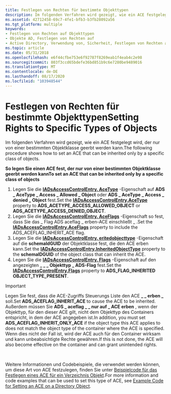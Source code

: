 ```yaml
---
title: Festlegen von Rechten für bestimmte Objekttypen
description: Im folgenden Verfahren wird gezeigt, wie ein ACE festgelegt wird, der nur von einer bestimmten Objektklasse geerbt werden kann.
ms.assetid: 42712458-69c7-4fe1-bfb3-b3fb28092a56
ms.tgt_platform: multiple
keywords:
- Festlegen von Rechten auf Objekttypen
- Objekte AD, Festlegen von Rechten auf
- Active Directory, Verwendung von, Sicherheit, Festlegen von Rechten auf Objekttypen
ms.topic: article
ms.date: 05/31/2018
ms.openlocfilehash: e6f44cfbe753e6f92787f8269eab1f4eab4c2e98
ms.sourcegitcommit: 803f3ccd65bdefe36bd851b9c6e7280be9489016
ms.translationtype: MT
ms.contentlocale: de-DE
ms.lasthandoff: 08/17/2020
ms.locfileid: "103948544"
---
```

# <a name="setting-rights-to-specific-types-of-objects"></a><span data-ttu-id="397af-106">Festlegen von Rechten für bestimmte Objekttypen</span><span class="sxs-lookup"><span data-stu-id="397af-106">Setting Rights to Specific Types of Objects</span></span>

<span data-ttu-id="397af-107">Im folgenden Verfahren wird gezeigt, wie ein ACE festgelegt wird, der nur von einer bestimmten Objektklasse geerbt werden kann.</span><span class="sxs-lookup"><span data-stu-id="397af-107">The following procedure shows how to set an ACE that can be inherited only by a specific class of objects.</span></span>

 <span data-ttu-id="397af-108">**So legen Sie einen ACE fest, der nur von einer bestimmten Objektklasse geerbt werden kann**</span><span class="sxs-lookup"><span data-stu-id="397af-108">**To set an ACE that can be inherited only by a specific class of objects**</span></span>

1.  <span data-ttu-id="397af-109">Legen Sie die [**IADsAccessControlEntry. AceType**](/windows/desktop/ADSI/iadsaccesscontrolentry-property-methods) -Eigenschaft auf **ADS \_ AceType \_ Access \_ Allowed \_ Object** oder **ADS \_ AceType \_ Access \_ denied \_ Object** fest.</span><span class="sxs-lookup"><span data-stu-id="397af-109">Set the [**IADsAccessControlEntry.AceType**](/windows/desktop/ADSI/iadsaccesscontrolentry-property-methods) property to **ADS\_ACETYPE\_ACCESS\_ALLOWED\_OBJECT** or **ADS\_ACETYPE\_ACCESS\_DENIED\_OBJECT**.</span></span>
2.  <span data-ttu-id="397af-110">Legen Sie die [**IADsAccessControlEntry. AceFlags**](/windows/desktop/ADSI/iadsaccesscontrolentry-property-methods) -Eigenschaft so fest, dass Sie das \_ Flag ADS aceflag \_ erben-ACE einschließt \_ .</span><span class="sxs-lookup"><span data-stu-id="397af-110">Set the [**IADsAccessControlEntry.AceFlags**](/windows/desktop/ADSI/iadsaccesscontrolentry-property-methods) property to include the ADS\_ACEFLAG\_INHERIT\_ACE flag.</span></span>
3.  <span data-ttu-id="397af-111">Legen Sie die [**IADsAccessControlEntry. eritedobjecttype**](/windows/desktop/ADSI/iadsaccesscontrolentry-property-methods) -Eigenschaft auf die **schemaIdGUID** der Objektklasse fest, die den ACE erben kann.</span><span class="sxs-lookup"><span data-stu-id="397af-111">Set the [**IADsAccessControlEntry.InheritedObjectType**](/windows/desktop/ADSI/iadsaccesscontrolentry-property-methods) property to the **schemaIDGUID** of the object class that can inherit the ACE.</span></span>
4.  <span data-ttu-id="397af-112">Legen Sie die [**IADsAccessControlEntry. Flags**](/windows/desktop/ADSI/iadsaccesscontrolentry-property-methods) -Eigenschaft auf den angezeigten **\_ \_ \_ Objekttyp \_ ADS-Flag** fest.</span><span class="sxs-lookup"><span data-stu-id="397af-112">Set the [**IADsAccessControlEntry.Flags**](/windows/desktop/ADSI/iadsaccesscontrolentry-property-methods) property to **ADS\_FLAG\_INHERITED OBJECT\_TYPE\_PRESENT**.</span></span>

> [!IMPORTANT]
> <span data-ttu-id="397af-113">Legen Sie fest, dass die ACE-Zugriffs Steuerungs Liste den ACE **\_ \_ erben \_** soll.</span><span class="sxs-lookup"><span data-stu-id="397af-113">Set **ADS\_ACEFLAG\_INHERIT\_ACE** to cause the ACE to be inherited.</span></span> <span data-ttu-id="397af-114">Außerdem müssen Sie **ADS \_ aceflag \_ \_ nur auf \_ ACE erben** , wenn der Objekttyp, für den dieser ACE gilt, nicht dem Objekttyp des Containers entspricht, in dem der ACE angegeben ist.</span><span class="sxs-lookup"><span data-stu-id="397af-114">In addition, you must set **ADS\_ACEFLAG\_INHERIT\_ONLY\_ACE** if the object type this ACE applies to does not match the object type of the container where the ACE is specified.</span></span> <span data-ttu-id="397af-115">Wenn dies nicht der Fall ist, wird der ACE auch für den Container wirksam und kann unbeabsichtigte Rechte gewähren.</span><span class="sxs-lookup"><span data-stu-id="397af-115">If this is not done, the ACE will also become effective on the container and can grant unintended rights.</span></span>

 

<span data-ttu-id="397af-116">Weitere Informationen und Codebeispiele, die verwendet werden können, um diese Art von ACE festzulegen, finden Sie unter [Beispielcode für das Festlegen eines ACE für ein Verzeichnis Objekt](example-code-for-setting-an-ace-on-a-directory-object.md).</span><span class="sxs-lookup"><span data-stu-id="397af-116">For more information and code examples that can be used to set this type of ACE, see [Example Code for Setting an ACE on a Directory Object](example-code-for-setting-an-ace-on-a-directory-object.md).</span></span>

 

 